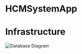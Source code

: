 # HCMSystemApp

# Infrastructure

![Database Diagram](https://user-images.githubusercontent.com/106815107/244193055-6c7a6f43-046e-4d84-8b3a-c0b23c6d469b.png)
